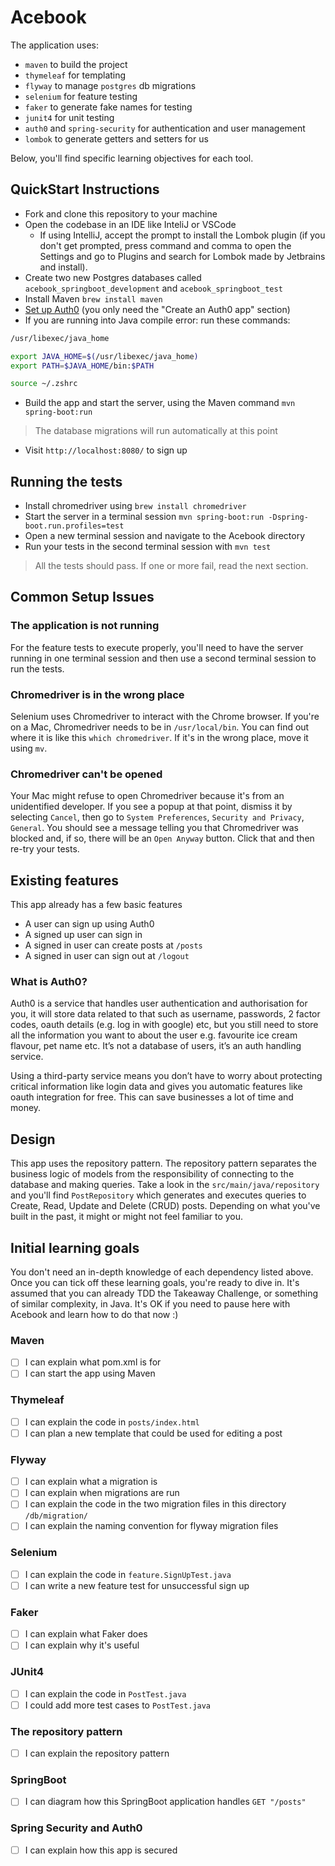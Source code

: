 # Acebook

The application uses:
  - `maven` to build the project
  - `thymeleaf` for templating
  - `flyway` to manage `postgres` db migrations
  - `selenium` for feature testing
  - `faker` to generate fake names for testing
  - `junit4` for unit testing
  - `auth0` and `spring-security` for authentication and user management
  - `lombok` to generate getters and setters for us
  
Below, you'll find specific learning objectives for each tool.

## QuickStart Instructions

- Fork and clone this repository to your machine
- Open the codebase in an IDE like InteliJ or VSCode
  - If using IntelliJ, accept the prompt to install the Lombok plugin (if you don't get prompted, press command and comma
  to open the Settings and go to Plugins and search for Lombok made by Jetbrains and install).
- Create two new Postgres databases called `acebook_springboot_development` and `acebook_springboot_test`
- Install Maven `brew install maven`
- [Set up Auth0](https://journey.makers.tech/pages/auth0) (you only need the "Create an Auth0 app" section)
- If you are running into Java compile error: run these commands: 
```bash
/usr/libexec/java_home
```
```bash
export JAVA_HOME=$(/usr/libexec/java_home)
export PATH=$JAVA_HOME/bin:$PATH
```
```bash
source ~/.zshrc
```
- Build the app and start the server, using the Maven command `mvn spring-boot:run`
> The database migrations will run automatically at this point
- Visit `http://localhost:8080/` to sign up

## Running the tests

- Install chromedriver using `brew install chromedriver`
- Start the server in a terminal session `mvn spring-boot:run -Dspring-boot.run.profiles=test`
- Open a new terminal session and navigate to the Acebook directory
- Run your tests in the second terminal session with `mvn test`

> All the tests should pass. If one or more fail, read the next section.

## Common Setup Issues

### The application is not running

For the feature tests to execute properly, you'll need to have the server running in one terminal session and then use a second terminal session to run the tests.

### Chromedriver is in the wrong place

Selenium uses Chromedriver to interact with the Chrome browser. If you're on a Mac, Chromedriver needs to be in `/usr/local/bin`. You can find out where it is like this `which chromedriver`. If it's in the wrong place, move it using `mv`.

### Chromedriver can't be opened

Your Mac might refuse to open Chromedriver because it's from an unidentified developer. If you see a popup at that point, dismiss it by selecting `Cancel`, then go to `System Preferences`, `Security and Privacy`, `General`. You should see a message telling you that Chromedriver was blocked and, if so, there will be an `Open Anyway` button. Click that and then re-try your tests.

## Existing features

This app already has a few basic features
* A user can sign up using Auth0
* A signed up user can sign in
* A signed in user can create posts at `/posts`
* A signed in user can sign out at `/logout`

### What is Auth0?
Auth0 is a service that handles user authentication and authorisation for you, it will store data related to that such
as username, passwords, 2 factor codes, oauth details (e.g. log in with google) etc, but you still need to store all the information you want to
about the user e.g. favourite ice cream flavour, pet name etc. It’s not a database of users, it’s an auth handling service.

Using a third-party service means you don’t have to worry about protecting critical information like login data and gives
you automatic features like oauth integration for free. This can save businesses a lot of time and money.

## Design

This app uses the repository pattern. The repository pattern separates the business logic of models from the responsibility of connecting to the database and making queries. Take a look in the `src/main/java/repository` and you'll find `PostRepository` which generates and executes queries to Create, Read, Update and Delete (CRUD) posts. Depending on what you've built in the past, it might or might not feel familiar to you.

## Initial learning goals

You don't need an in-depth knowledge of each dependency listed above. Once you can tick off these learning goals,
you're ready to dive in.  It's assumed that you can already TDD the Takeaway Challenge, or something of similar
complexity, in Java. It's OK if you need to pause here with Acebook and learn how to do that now :)

### Maven
- [ ] I can explain what pom.xml is for
- [ ] I can start the app using Maven

### Thymeleaf
- [ ] I can explain the code in `posts/index.html`
- [ ] I can plan a new template that could be used for editing a post

### Flyway
- [ ] I can explain what a migration is
- [ ] I can explain when migrations are run
- [ ] I can explain the code in the two migration files in this directory `/db/migration/`
- [ ] I can explain the naming convention for flyway migration files

### Selenium
- [ ] I can explain the code in `feature.SignUpTest.java`
- [ ] I can write a new feature test for unsuccessful sign up

### Faker
- [ ] I can explain what Faker does
- [ ] I can explain why it's useful

### JUnit4
- [ ] I can explain the code in `PostTest.java`
- [ ] I could add more test cases to `PostTest.java`

### The repository pattern
- [ ] I can explain the repository pattern

### SpringBoot
- [ ] I can diagram how this SpringBoot application handles `GET "/posts"`

### Spring Security and Auth0
- [ ] I can explain how this app is secured

